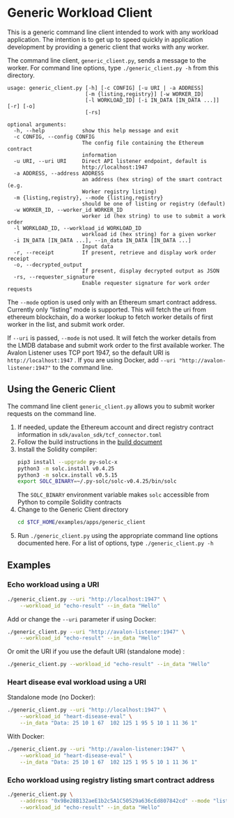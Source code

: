 # Generic Workload Client

This is a generic command line client intended to work with any
workload application. The intention is to get up to speed quickly
in application development by providing a generic client that works
with any worker.

The command line client, `generic_client.py`, sends a message to the worker.
For command line options, type `./generic_client.py -h` from this directory.

```
usage: generic_client.py [-h] [-c CONFIG] [-u URI | -a ADDRESS]
                         [-m {listing,registry}] [-w WORKER_ID]
                         [-l WORKLOAD_ID] [-i IN_DATA [IN_DATA ...]] [-r] [-o]
                         [-rs]

optional arguments:
  -h, --help            show this help message and exit
  -c CONFIG, --config CONFIG
                        The config file containing the Ethereum contract
                        information
  -u URI, --uri URI     Direct API listener endpoint, default is
                        http://localhost:1947
  -a ADDRESS, --address ADDRESS
                        an address (hex string) of the smart contract (e.g.
                        Worker registry listing)
  -m {listing,registry}, --mode {listing,registry}
                        should be one of listing or registry (default)
  -w WORKER_ID, --worker_id WORKER_ID
                        worker id (hex string) to use to submit a work order
  -l WORKLOAD_ID, --workload_id WORKLOAD_ID
                        workload id (hex string) for a given worker
  -i IN_DATA [IN_DATA ...], --in_data IN_DATA [IN_DATA ...]
                        Input data
  -r, --receipt         If present, retrieve and display work order receipt
  -o, --decrypted_output
                        If present, display decrypted output as JSON
  -rs, --requester_signature
                        Enable requester signature for work order requests
```

The `--mode` option is used only with an Ethereum smart contract address.
Currently only “listing” mode is supported.
This will fetch the uri from ethereum blockchain, do a worker lookup to fetch
worker details of first worker in the list, and submit work order.

If `--uri` is passed, `--mode` is not used. It will fetch the worker details
from the LMDB database and submit work order to the first available worker.
The Avalon Listener uses TCP port 1947, so the default URI is
`http://localhost:1947` .
If you are using Docker, add `--uri "http://avalon-listener:1947"`
to the command line.

## Using the Generic Client

The command line client `generic_client.py` allows you to submit
worker requests on the command line.

1. If needed, update the Ethereum account and direct registry contract
   information in `sdk/avalon_sdk/tcf_connector.toml`
2. Follow the build instructions in the
   [build document](../../../BUILD.md)
3. Install the Solidity compiler:
    ```bash
    pip3 install --upgrade py-solc-x
    python3 -m solc.install v0.4.25
    python3 -m solcx.install v0.5.15
    export SOLC_BINARY=~/.py-solc/solc-v0.4.25/bin/solc
    ```
    The `SOLC_BINARY` environment variable makes `solc` accessible
    from Python to compile Solidity contracts
4. Change to the Generic Client directory
   ```bash
   cd $TCF_HOME/examples/apps/generic_client
   ```
5. Run `./generic_client.py` using the appropriate command line options
   documented here. For a list of options, type `./generic_client.py -h`

## Examples

### Echo workload using a URI
```bash
./generic_client.py --uri "http://localhost:1947" \
    --workload_id "echo-result" --in_data "Hello"
```

Add or change the `--uri` parameter if using Docker:
```bash
./generic_client.py --uri "http://avalon-listener:1947" \
    --workload_id "echo-result" --in_data "Hello"
```

Or omit the URI if you use the default URI (standalone mode) :
```bash
./generic_client.py --workload_id "echo-result" --in_data "Hello"
```

### Heart disease eval workload using a URI
Standalone mode (no Docker):
```bash
./generic_client.py --uri "http://localhost:1947" \
    --workload_id "heart-disease-eval" \
    --in_data "Data: 25 10 1 67  102 125 1 95 5 10 1 11 36 1"
```

With Docker:
```bash
./generic_client.py --uri "http://avalon-listener:1947" \
    --workload_id "heart-disease-eval" \
    --in_data "Data: 25 10 1 67  102 125 1 95 5 10 1 11 36 1"
```

### Echo workload using registry listing smart contract address
```bash
./generic_client.py \
    --address "0x9Be28B132aeE1b2c5A1C50529a636cEd807842cd" --mode "listing" \
    --workload_id "echo-result" --in_data "Hello"
```

